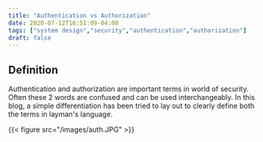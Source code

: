 ```yaml
---
title: "Authentication vs Authorization"
date: 2020-07-12T16:51:09-04:00
tags: ["system design","security","authentication","authorization"]
draft: false
---
```


## Definition

Authentication and authorization are important terms in world of security. Often these 2 words are confused and can be used interchangeably. In this blog, a simple differentiation has been tried to lay out to clearly define both the terms in layman's language.

{{< figure src="/images/auth.JPG" >}}
